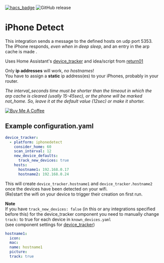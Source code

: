 [![hacs_badge](https://img.shields.io/badge/HACS-Default-orange.svg)](https://github.com/custom-components/hacs) 
![GitHub release](https://img.shields.io/github/release/mudape/iphonedetect.svg)
# iPhone Detect
This integration sends a message to the defined hosts on udp port 5353.  
The iPhone responds, _even when in deep sleep_, and an entry in the arp cache is made .  

Uses Home Assistant's [device_tracker](https://www.home-assistant.io/components/device_tracker/) and idea/script from [return01](https://community.home-assistant.io/u/return01)

Only **ip addresses** will work, _no hostnames_!  
You have to assign a **static** ip address(es) to your iPhones, probably in your router. 

_The interval_seconds time must be shorter than the timeout in which the arp cache is cleared (usally 15-45sec), or the phone will be marked not_home._
_So, leave it at the default value (12sec) or make it shorter._

<a href="https://www.buymeacoffee.com/MudApe" target="_blank"><img src="https://www.buymeacoffee.com/assets/img/custom_images/orange_img.png" alt="Buy Me A Coffee" style="height: auto !important;width: auto !important;" ></a>

## Example configuration.yaml

```yaml
device_tracker:
  - platform: iphonedetect
    consider_home: 60
    scan_interval: 12
    new_device_defaults:
      track_new_devices: true
    hosts:
      hostname1: 192.168.0.17
      hostname2: 192.168.0.24
```
This will create `device_tracker.hostname1` and `device_tracker.hostname2` once the devices have been detected on your wifi.  
(Re)start the wifi on your device to trigger their creation on first run. 

__Note__  
If you have `track_new_devices: false` (in this or any integrations specified before this) for the device_tracker component you need to manually change `track:` to true for each device in `known_devices.yaml`  
(see component settings for [device_tracker](https://www.home-assistant.io/components/device_tracker/#configuring-a-device_tracker-platform))  
```yaml
hostname1:
  icon:
  mac:
  name: hostname1
  picture:
  track: true
```


